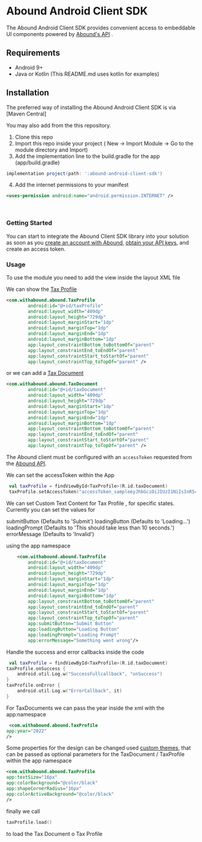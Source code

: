 # Abound Android Client SDK

The Abound Android Client SDK provides convenient access to embeddable UI components powered by [Abound's API](https://docs.withabound.com/) .

## Requirements

-   Android 9+
-   Java or Kotlin (This README.md uses kotlin for examples)

## Installation

The preferred way of installing the Abound Android Client SDK is via [Maven Central]

You may also add from the this repository.

1. Clone this repo
2. Import this repo inside your project ( New -> Import Module -> Go to the module directory and Import)
3. Add the implementation line to the build.gradle for the app (app/build.gradle)

```gradle
implementation project(path: ':abound-android-client-sdk')
```

4. Add the internet permissions to your manifest

```xml
<uses-permission android:name="android.permission.INTERNET" />
```

<br>

### Getting Started

You can start to integrate the Abound Client SDK library into your solution as soon as you [create an account with Abound][developer-dashboard-signup], [obtain your API keys][developer-dashboard-keys], and create an access token.

### Usage

To use the module you need to add the view inside the layout XML file

We can show the [Tax Profile](https://docs.withabound.com/docs/tax-profile-drop-in-w-9-substitute)

```xml
<com.withabound.abound.TaxProfile
        android:id="@+id/taxProfile"
        android:layout_width="409dp"
        android:layout_height="729dp"
        android:layout_marginStart="1dp"
        android:layout_marginTop="1dp"
        android:layout_marginEnd="1dp"
        android:layout_marginBottom="1dp"
        app:layout_constraintBottom_toBottomOf="parent"
        app:layout_constraintEnd_toEndOf="parent"
        app:layout_constraintStart_toStartOf="parent"
        app:layout_constraintTop_toTopOf="parent" />
```

or we can add a [Tax Document](https://docs.withabound.com/docs/tax-documents-drop-in)

```xml
<com.withabound.abound.TaxDocument
        android:id="@+id/taxDocument"
        android:layout_width="409dp"
        android:layout_height="729dp"
        android:layout_marginStart="1dp"
        android:layout_marginTop="1dp"
        android:layout_marginEnd="1dp"
        android:layout_marginBottom="1dp"
        app:layout_constraintBottom_toBottomOf="parent"
        app:layout_constraintEnd_toEndOf="parent"
        app:layout_constraintStart_toStartOf="parent"
        app:layout_constraintTop_toTopOf="parent" />
```

The Abound client must be configured with an `accessToken` requested from the [Abound API](https://docs.withabound.com/reference/createaccesstoken).

We can set the accessToken within the App

```kotlin
 val taxProfile = findViewById<TaxProfile>(R.id.taxDocument)
 taxProfile.setAccessToken("accessToken_sampleeyJhbGciOiJIUzI1NiIsInR5cCI6IkpXVCJ9.eyJpYXQiOjE2OTY5ODczNTcsImV4cCI6MTY5Njk4NzY1NywiYXVkIjoiYXBwSWRfc2FtcGxlcU5oVmNkWVFZVSIsImlzcyI6Imh0dHBzOi8vc2FuZGJveC1hcGkud2l0aGFib3VuZC5jb20vdjQiLCJzdWIiOiJ1c2VySWRfc2FtcGxlWEdNRm5oT3BlUiJ9.-NrPVQvsnM8vJouyuP5yeFGlYb1xGgR-gS3v87p5BQk")
```

We can set Custom Text Content for Tax Profile , for specific states.
Currently you can set the values for

submitButton (Defaults to 'Submit')
loadingButton (Defaults to 'Loading...')
loadingPrompt (Defaults to 'This should take less than 10 seconds.')
errorMessage (Defaults to 'Invalid')

using the app namespace

```xml
    <com.withabound.abound.TaxProfile
        android:id="@+id/taxDocument"
        android:layout_width="409dp"
        android:layout_height="729dp"
        android:layout_marginStart="1dp"
        android:layout_marginTop="1dp"
        android:layout_marginEnd="1dp"
        android:layout_marginBottom="1dp"
        app:layout_constraintBottom_toBottomOf="parent"
        app:layout_constraintEnd_toEndOf="parent"
        app:layout_constraintStart_toStartOf="parent"
        app:layout_constraintTop_toTopOf="parent"
        app:submitButton="Submit Button"
        app:loadingButton="Loading Button"
        app:loadingPrompt="Loading Prompt"
        app:errorMessage="Something went wrong"/>
```

Handle the success and error callbacks inside the code

```kotlin
 val taxProfile = findViewById<TaxProfile>(R.id.taxDocument)
taxProfile.onSuccess {
    android.util.Log.w("SuccessFullcallback", "onSuccess")
}
taxProfile.onError {
    android.util.Log.w("ErrorCallback", it)
}
```

For TaxDocuments we can pass the year inside the xml with the app:namespace

```xml
 <com.withabound.abound.TaxProfile
app:year="2022"
/>
```

Some properties for the design can be changed used [custom themes](https://docs.withabound.com/docs/white-label-theming), that can be passed as optional parameters for the TaxDocument / TaxProfile within the app namespace

```xml
<com.withabound.abound.TaxProfile
app:textSize="16px"
app:colorBackground="@color/black"
app:shapeCornerRadius="16px"
app:colorActiveBackground="@color/black"
/>
```

finally we call

```kotlin
taxProfile.load()
```

to load the Tax Document o Tax Profile

[docs]: https://docs.withabound.com
[developer-dashboard]: https://dashboard.withabound.com
[developer-dashboard-keys]: https://dashboard.withabound.com/keys
[developer-dashboard-signup]: https://dashboard.withabound.com/signup
